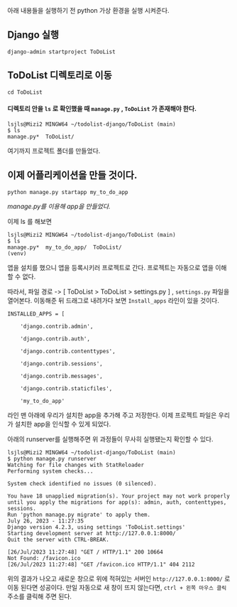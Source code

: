 
아래 내용들을 실행하기 전 python 가상 환경을 실행 시켜준다.

## Django 실행

```
django-admin startproject ToDoList
```

## ToDoList 디렉토리로 이동

```
cd ToDoList
```


#### 디렉토리 안을 `ls`  로 확인했을 때 `manage.py`  ,  `ToDoList` 가 존재해야 한다.

```
lsjls@Mizi2 MINGW64 ~/todolist-django/ToDoList (main)
$ ls
manage.py*  ToDoList/
```


여기까지 프로젝트 폴더를 만들었다.


## 이제 어플리케이션을 만들 것이다.

```
python manage.py startapp my_to_do_app
```

*manage.py를 이용해 app을 만들었다.*

이제 ls 를 해보면
```
lsjls@Mizi2 MINGW64 ~/todolist-django/ToDoList (main)
$ ls
manage.py*  my_to_do_app/  ToDoList/
(venv) 
```

앱을 설치를 했으니 앱을 등록시키러 프로젝트로 간다.
프로젝트는 자동으로 앱을 이해할 수 없다.


따라서,
파일 경로 -> [ ToDoList  >  ToDoList  >  settings.py  ] , `settings.py` 파일을 열어본다.
이동해준 뒤 드래그로 내려가다 보면 `Install_apps`  라인이 있을 것이다. 

 ```
INSTALLED_APPS = [

    'django.contrib.admin',

    'django.contrib.auth',

    'django.contrib.contenttypes',

    'django.contrib.sessions',

    'django.contrib.messages',

    'django.contrib.staticfiles',

    'my_to_do_app'
```

라인 맨 아래에 우리가 설치한 app을 추가해 주고 저장한다.
이제 프로젝트 파일은 우리가 설치한 app을 인식할 수 있게 되었다.



아래의 runserver를 실행해주면 위 과정들이 무사히 실행됐는지 확인할 수 있다.

```
lsjls@Mizi2 MINGW64 ~/todolist-django/ToDoList (main)
$ python manage.py runserver
Watching for file changes with StatReloader
Performing system checks...

System check identified no issues (0 silenced).

You have 18 unapplied migration(s). Your project may not work properly until you apply the migrations for app(s): admin, auth, contenttypes, sessions.
Run 'python manage.py migrate' to apply them.
July 26, 2023 - 11:27:35
Django version 4.2.3, using settings 'ToDoList.settings'
Starting development server at http://127.0.0.1:8000/
Quit the server with CTRL-BREAK.

[26/Jul/2023 11:27:48] "GET / HTTP/1.1" 200 10664
Not Found: /favicon.ico
[26/Jul/2023 11:27:48] "GET /favicon.ico HTTP/1.1" 404 2112
```

위의 결과가 나오고 새로운 창으로 위에 적혀있는 서버인  `http://127.0.0.1:8000/` 로 이동 된다면 성공이다. 만일 자동으로 새 창이 뜨지 않는다면, `ctrl + 왼쪽 마우스 클릭`  주소를 클릭해 주면 된다.